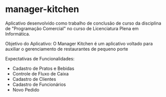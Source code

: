 # manager-kitchen

Aplicativo desenvolvido como trabalho de conclusão de curso da disciplina de "Programação Comercial" no curso de Licenciatura Plena em Informática.

Objetivo do Aplicativo: O Manager Kitchen é um aplicativo voltado para auxiliar o gerenciamento de restaurantes de pequeno porte

Expectativas de Funcionalidades:
- Cadastro de Pratos e Bebidas
- Controle de Fluxo de Caixa
- Cadastro de Clientes
- Cadastro de Funcionários
- Novo Pedido
